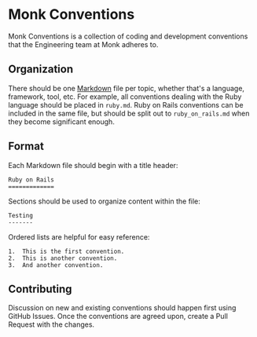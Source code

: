 Monk Conventions
================

Monk Conventions is a collection of coding and development conventions that the
Engineering team at Monk adheres to.

Organization
------------

There should be one [Markdown](https://help.github.com/articles/github-flavored-markdown)
file per topic, whether that's a language, framework, tool, etc. For example,
all conventions dealing with the Ruby language should be placed in `ruby.md`.
Ruby on Rails conventions can be included in the same file, but should be split
out to `ruby_on_rails.md` when they become significant enough.

Format
------

Each Markdown file should begin with a title header:

```
Ruby on Rails
=============
```

Sections should be used to organize content within the file:

```
Testing
-------
```

Ordered lists are helpful for easy reference:

```
1.  This is the first convention.
2.  This is another convention.
3.  And another convention.
```

Contributing
------------

Discussion on new and existing conventions should happen first using GitHub
Issues. Once the conventions are agreed upon, create a Pull Request with the
changes.

